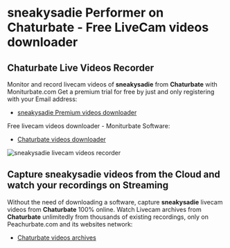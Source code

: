# sneakysadie Performer on Chaturbate - Free LiveCam videos downloader

## Chaturbate Live Videos Recorder

Monitor and record livecam videos of **sneakysadie** from **Chaturbate** with Moniturbate.com
Get a premium trial for free by just and only registering with your Email address:
* [sneakysadie Premium videos downloader](https://moniturbate.com/request-demo-licence-key.html)

Free livecam videos downloader - Moniturbate Software:
* [Chaturbate videos downloader](https://moniturbate.com/moniturbate-download-software.html)

![sneakysadie livecam videos recorder](https://peachurnet.com/templates/moniturbate-software.png)


## Capture sneakysadie videos from the Cloud and watch your recordings on Streaming

Without the need of downloading a software, capture **sneakysadie** livecam videos from **Chaturbate** 100% online.
Watch Livecam archives from **Chaturbate** unlimitedly from thousands of existing recordings, only on Peachurbate.com and its websites network:
* [Chaturbate videos archives](https://peachurnet.com/)